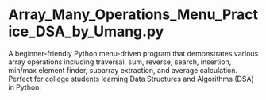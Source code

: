 # Array_Many_Operations_Menu_Practice_DSA_by_Umang.py
A beginner-friendly Python menu-driven program that demonstrates various array operations including traversal, sum, reverse, search, insertion, min/max element finder, subarray extraction, and average calculation. Perfect for college students learning Data Structures and Algorithms (DSA) in Python.
